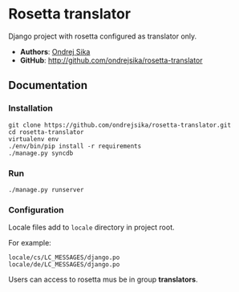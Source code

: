 Rosetta translator
==================

Django project with rosetta configured as translator only.

* __Authors__: [Ondrej Sika](http://ondrejsika.com/c.html)
* __GitHub__: <http://github.com/ondrejsika/rosetta-translator>


Documentation
-------------

### Installation

```
git clone https://github.com/ondrejsika/rosetta-translator.git
cd rosetta-translator
virtualenv env
./env/bin/pip install -r requirements
./manage.py syncdb
```

### Run

```
./manage.py runserver
```

### Configuration

Locale files add to `locale` directory in project root.

For example:

```
locale/cs/LC_MESSAGES/django.po
locale/de/LC_MESSAGES/django.po
```

Users can access to rosetta mus be in group __translators__.